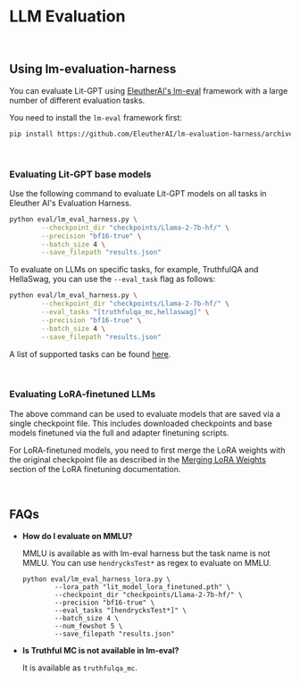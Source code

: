 # LLM Evaluation

&nbsp;

## Using lm-evaluation-harness

You can evaluate Lit-GPT using [EleutherAI's lm-eval](https://github.com/EleutherAI/lm-evaluation-harness/tree/master) framework with a large number of different evaluation tasks.

You need to install the `lm-eval` framework first:

```bash
pip install https://github.com/EleutherAI/lm-evaluation-harness/archive/refs/heads/master.zip -U
```

&nbsp;

### Evaluating Lit-GPT base models

Use the following command to evaluate Lit-GPT models on all tasks in Eleuther AI's Evaluation Harness.

```bash
python eval/lm_eval_harness.py \
        --checkpoint_dir "checkpoints/Llama-2-7b-hf/" \
        --precision "bf16-true" \
        --batch_size 4 \
        --save_filepath "results.json"
```

To evaluate on LLMs on specific tasks, for example, TruthfulQA and HellaSwag, you can use the `--eval_task` flag as follows:

```bash
python eval/lm_eval_harness.py \
        --checkpoint_dir "checkpoints/Llama-2-7b-hf/" \
        --eval_tasks "[truthfulqa_mc,hellaswag]" \
        --precision "bf16-true" \
        --batch_size 4 \
        --save_filepath "results.json"
```

A list of supported tasks can be found [here](https://github.com/EleutherAI/lm-evaluation-harness/blob/master/docs/task_table.md).

&nbsp;

### Evaluating LoRA-finetuned LLMs

The above command can be used to evaluate models that are saved via a single checkpoint file. This includes downloaded checkpoints and base models finetuned via the full and adapter finetuning scripts.

For LoRA-finetuned models, you need to first merge the LoRA weights with the original checkpoint file as described in the [Merging LoRA Weights](https://github.com/Lightning-AI/lit-gpt/blob/main/tutorials/finetune_lora.md#merging-lora-weights) section of the LoRA finetuning documentation.

&nbsp;

## FAQs

* **How do I evaluate on MMLU?**

  MMLU is available as with lm-eval harness but the task name is not MMLU. You can use `hendrycksTest*` as regex to evaluate on MMLU.

  ```shell
  python eval/lm_eval_harness_lora.py \
          --lora_path "lit_model_lora_finetuned.pth" \
          --checkpoint_dir "checkpoints/Llama-2-7b-hf/" \
          --precision "bf16-true" \
          --eval_tasks "[hendrycksTest*]" \
          --batch_size 4 \
          --num_fewshot 5 \
          --save_filepath "results.json"
  ```

* **Is Truthful MC is not available in lm-eval?**

  It is available as `truthfulqa_mc`.
